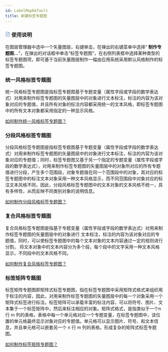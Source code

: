 ```yaml
---
id: LabelMapDefault
title: 新建标签专题图
---
```

### ![](../../img/read.gif) 使用说明

在图层管理器中选中一个矢量图层，右键单击，在弹出的右键菜单中选择“ **制作专题图...**”，在弹出的对话框中单击“标签专题图”，在右侧列表框中选择某种类型的标签专题图项，即可基于当前矢量图层制作一幅由应用系统采用默认风格制作的标签专题图。

### 统一风格标签专题图

统一风格标签专题图是指标签专题图基于专题变量（属性字段或字段的数学表达式）对用来制作标签专题图的矢量图层中的对象进行文本标注，标注的内容为该对象对应的专题值，并且所有对象的标注内容都采用统一的文本风格，即标签专题图中的所有文本对象都采用指定的一种显示风格。

<!-- ![](../../img/smalltitle.png)  -->
[如何制作统一风格标签专题图？](UniformLabelMap.html)

### 分段风格标签专题图

分段风格标签专题图是指标签专题图基于专题变量（属性字段或字段的数学表达式）对用来制作标签专题图的矢量图层中的对象进行文本标注，标注的内容为该对象对应的专题值；同时，标签专题图又基于另一个指定的专题变量（属性字段或字段的数学表达式），对用来制作标签专题图的矢量图层中的对象所对应的所有专题值进行分段，产生多个范围段，对象专题值在同一个范围段中的对象，其对应的标签专题图中的标注文本对象采用一种文本风格显示，而不同范围段中对象对应的标注文本风格不同，因此，分段风格标签专题图中的文本对象的文本风格不统一，具有多样性，从而反映不同类别对象的说明信息。

<!-- ![](../../img/smalltitle.png)  -->
[如何制作分段风格标签专题图？](RangesLabelMap.html)

### 复合风格标签专题图

复合风格标签专题图是指基于专题变量（属性字段或字段的数学表达式）对用来制作标签专题图的矢量图层中的对象进行
文本标注，标注的内容为该对象对应的专题值，同时，可以使标签专题图中的每个文本对象的文本内容通过一定的规则进行分割，
将文本对象中的文本内容分为多个段，每个段中的文字采用一种文本风格显示，不同段中的文本风格不同。

<!-- ![](../../img/smalltitle.png)  -->
[如何制作复合风格标签专题图？](MixedLabelMap.html)

### 标签矩阵专题图

标签矩阵专题图即矩阵式标签专题图，指在标签专题图中采用矩阵式格式来组织用于标注的内容，因此，对用来制作标签专题图的矢量图层中的每一个对象采用一个矩阵式标签进行标注。标签矩阵可以承载丰富的标注内容，可以将符号、图片、文本集于一个标签矩阵中，然后来标注相应的对象。矩阵式格式，是指类似于一个n 行 m 列的表格，表格中每一个单元格对应一个专题变量，在标签专题图中，该位置的单元格最终显示对象对应的专题值。单元格可以显示图片、符号、和文本信息，并且单元格可以嵌套另一个 n 行 m 列的表格，形成复杂的矩阵式标签专题图。

<!-- ![](../../img/smalltitle.png)  -->
[如何制作标签矩阵专题图？](LabelMatrixMap.html)